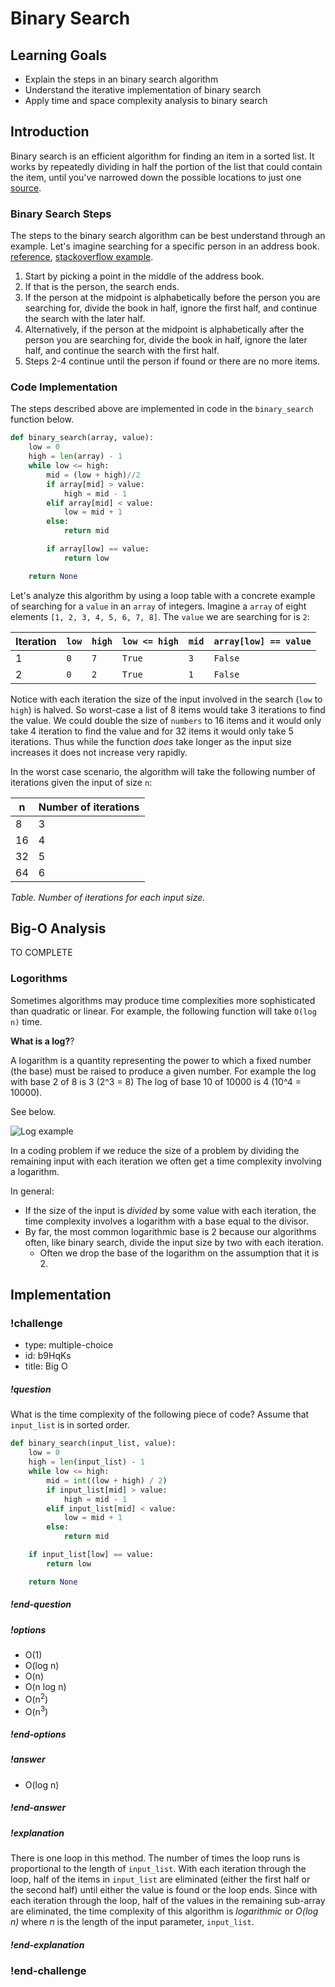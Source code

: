 # Binary Search

## Learning Goals

* Explain the steps in an binary search algorithm
* Understand the iterative implementation of binary search
* Apply time and space complexity analysis to binary search

## Introduction

Binary search is an efficient algorithm for finding an item in a sorted list. It works by repeatedly dividing in half the portion of the list that could contain the item, until you've narrowed down the possible locations to just one [source](https://www.khanacademy.org/computing/computer-science/algorithms/binary-search/a/binary-search#:~:text=Binary%20search%20is%20an%20efficient,game%20in%20the%20introductory%20tutorial.).


### Binary Search Steps

The steps to the binary search algorithm can be best understand through an example. Let's imagine searching for a specific person in an address book. [reference](https://www.bbc.co.uk/bitesize/guides/z7kkw6f/revision/8), [stackoverflow example](https://stackoverflow.com/questions/2307283/what-does-olog-n-mean-exactly/2307314#2307314).
1. Start by picking a point in the middle of the address book.
2. If that is the person, the search ends.
3. If the person at the midpoint is alphabetically before the person you are searching for, divide the book in half, ignore the first half, and continue the search with the later half.
4. Alternatively, if the  person at the midpoint is alphabetically after the person you are searching for, divide the book in half, ignore the later half, and continue the search with the first half.
5. Steps 2-4 continue until the person if found or there are no more items.

### Code Implementation

The steps described above are implemented in code in the `binary_search` function below.

```py
def binary_search(array, value):
    low = 0
    high = len(array) - 1
    while low <= high:
        mid = (low + high)//2
        if array[mid] > value:
            high = mid - 1
        elif array[mid] < value:
            low = mid + 1
        else:
            return mid

        if array[low] == value:
            return low

    return None
```

Let's analyze this algorithm by using a loop table with a concrete example of searching for a `value` in an `array` of integers. Imagine a `array` of eight elements `[1, 2, 3, 4, 5, 6, 7, 8]`. The `value` we are searching for is `2`:

| Iteration | `low` | `high` |`low <= high`| `mid` |`array[low] == value` |
|--|--|--|--|--|--| 
|1| `0` | `7` | `True` | `3` | `False`|
|2| `0` | `2` | `True` | `1` | `False`|



Notice with each iteration the size of the input involved in the search (`low` to `high`) is halved. So worst-case a list of 8 items would take 3 iterations to find the value. We could double the size of `numbers` to 16 items and it would only take 4 iteration to find the value and for 32 items it would only take 5 iterations. Thus while the function *does* take longer as the input size increases it does not increase very rapidly.

In the worst case scenario, the algorithm will take the following number of iterations given the input of size `n`:

|   n |   Number of iterations |
|--- |--- |
|   8 |   3 |
|   16 |   4 |
|   32 |   5 |
|   64 |   6 |

*Table. Number of iterations for each input size.*

## Big-O Analysis

TO COMPLETE

### Logorithms

Sometimes algorithms may produce time complexities more sophisticated than quadratic or linear. For example, the following function will take `O(log n)` time.


**What is a log?**?

A logarithm is a quantity representing the power to which a fixed number (the base) must be raised to produce a given number. For example the log with base 2 of 8 is 3 (2^3 = 8)  The log of base 10 of 10000 is 4 (10^4 = 10000).

See below.

![Log example](images/problem-solving__log-example.png)

In a coding problem if we reduce the size of a problem by dividing the remaining input with each iteration we often get a time complexity involving a logarithm.


In general:

* If the size of the input is *divided* by some value with each iteration, the time complexity involves a logarithm with a base equal to the divisor.
* By far, the most common logarithmic base is 2 because our algorithms often, like binary search, divide the input size by two with each iteration.
  * Often we drop the base of the logarithm on the assumption that it is 2.

## Implementation

<!-- Question 10 -->
<!-- prettier-ignore-start -->
### !challenge
* type: multiple-choice
* id: b9HqKs
* title: Big O
##### !question

What is the time complexity of the following piece of code? Assume that `input_list` is in sorted order.

```python
def binary_search(input_list, value):
    low = 0
    high = len(input_list) - 1
    while low <= high:
        mid = int((low + high) / 2)
        if input_list[mid] > value:
            high = mid - 1
        elif input_list[mid] < value:
            low = mid + 1
        else:
            return mid

    if input_list[low] == value:
        return low

    return None
```

##### !end-question
##### !options

* O(1)
* O(log n)
* O(n)
* O(n log n)
* O(n<sup>2</sup>)
* O(n<sup>3</sup>)

##### !end-options
##### !answer

* O(log n)

##### !end-answer
##### !explanation

There is one loop in this method. The number of times the loop runs is proportional to the length of `input_list`. With each iteration through the loop, half of the items in `input_list` are eliminated (either the first half or the second half) until either the value is found or the loop ends. Since with each iteration through the loop, half of the values in the remaining sub-array are eliminated, the time complexity of this algorithm is _logarithmic_ or _O(log n)_ where _n_ is the length of the input parameter, `input_list`.

##### !end-explanation
### !end-challenge
<!-- prettier-ignore-end -->

